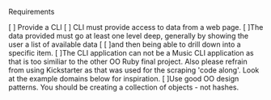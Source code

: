 Requirements

[ ] Provide a CLI
[ ] CLI must provide access to data from a web page.
[ ]The data provided must go at least one level deep, generally by showing the user a list of available data [ [ ]and then being able to drill down into a specific item.
[ ]The CLI application can not be a Music CLI application as that is too similiar to the other OO Ruby final project. Also please refrain from using Kickstarter as that was used for the scraping 'code along'. Look at the example domains below for inspiration.
[ ]Use good OO design patterns. You should be creating a collection of objects - not hashes.
